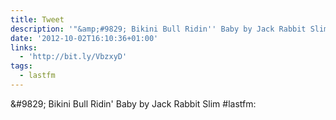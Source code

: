 ```yaml
---
title: Tweet
description: '"&amp;#9829; Bikini Bull Ridin'' Baby by Jack Rabbit Slim #lastfm: "'
date: '2012-10-02T16:10:36+01:00'
links:
  - 'http://bit.ly/VbzxyD'
tags:
  - lastfm
---
```

&amp;#9829; Bikini Bull Ridin' Baby by Jack Rabbit Slim #lastfm: 
